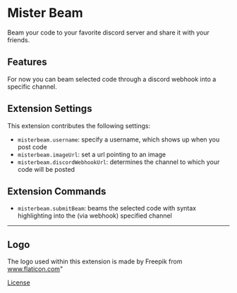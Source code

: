 # Mister Beam

Beam your code to your favorite discord server and share it with your friends.

## Features

For now you can beam selected code through a discord webhook into a specific channel.

## Extension Settings

This extension contributes the following settings:

-   `misterbeam.username`: specify a username, which shows up when you post code
-   `misterbeam.imageUrl`: set a url pointing to an image
-   `misterbeam.discordWebhookUrl`: determines the channel to which your code will be posted

## Extension Commands

-   `misterbeam.submitBeam`: beams the selected code with syntax highlighting into the (via webhook) specified channel

---

## Logo

The logo used within this extension is made by Freepik from www.flaticon.com"

[License](http://flaticon.com/license/icon/2285537)
